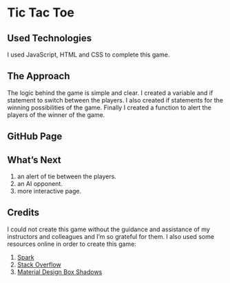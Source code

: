 # Tic Tac Toe 

## Used Technologies

 I used JavaScript, HTML and CSS to complete this game. 

## The Approach

The logic behind the game is simple and clear. I created a variable and if statement to switch between the players. I also created if statements for the winning possibilities of the game. Finally I created a function to alert the players of the winner of the game.  

## GitHub Page


## What’s Next
1.  an alert of tie between the players.
2.  an AI opponent. 
3. more interactive page. 

## Credits
I could not create this game without the guidance and assistance of my instructors and colleagues and I’m so grateful for them.  I also used some resources online in order to create this game: 
1. [Spark](https://spark.adobe.com/sp)
2. [Stack Overflow](https://stackoverflow.com/questions/10761467/setting-an-image-as-a-footer-background-in-css)
3. [Material Design Box Shadows](https://codepen.io/sdthornton/pen/wBZdXq)
